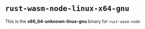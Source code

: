 # `rust-wasm-node-linux-x64-gnu`

This is the **x86_64-unknown-linux-gnu** binary for `rust-wasm-node`
